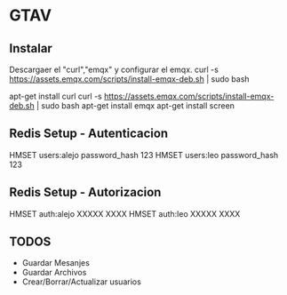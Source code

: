 # GTAV

##  Instalar 
 
 
Descargaer el "curl","emqx" y configurar el emqx.
curl -s https://assets.emqx.com/scripts/install-emqx-deb.sh | sudo bash

apt-get install curl
curl -s https://assets.emqx.com/scripts/install-emqx-deb.sh | sudo bash
apt-get install emqx
apt-get install screen
 

## Redis Setup  - Autenticacion
 
HMSET users:alejo password_hash 123
HMSET users:leo password_hash 123


## Redis Setup  - Autorizacion
 
HMSET auth:alejo XXXXX XXXX
HMSET auth:leo XXXXX XXXX

## TODOS

- Guardar Mesanjes
- Guardar Archivos
- Crear/Borrar/Actualizar usuarios 
